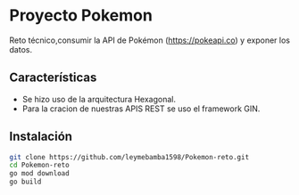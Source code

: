 # Proyecto Pokemon
Reto técnico,consumir la API de Pokémon (https://pokeapi.co) y exponer los
datos.

## Características
- Se hizo uso de la arquitectura Hexagonal.
- Para la cracion de nuestras APIS REST  se uso el framework GIN.

## Instalación

```bash
git clone https://github.com/leymebamba1598/Pokemon-reto.git
cd Pokemon-reto
go mod download
go build

